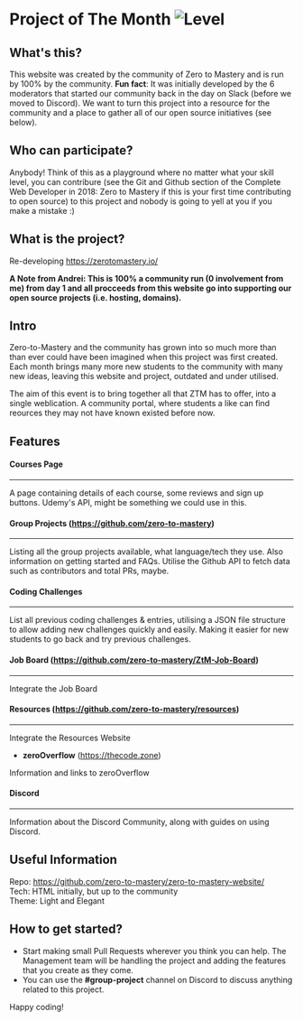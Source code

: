 # Project of The Month ![Level](https://img.shields.io/badge/November%20-%202018-yellow.svg?longCache=true&style=for-the-badge)


## What's this?
This website was created by the community of Zero to Mastery and is run by 100% by the community. **Fun fact**: It was initially developed by the 6 moderators that started our community back in the day on Slack (before we moved to Discord). We want to turn this project into a resource for the community and a place to gather all of our open source initiatives (see below).

## Who can participate?
Anybody! Think of this as a playground where no matter what your skill level, you can contribure (see the Git and Github section of the Complete Web Developer in 2018: Zero to Mastery if this is your first time contributing to open source) to this project and nobody is going to yell at you if you make a mistake :)

## What is the project?
Re-developing  https://zerotomastery.io/  

**A Note from Andrei: This is 100% a community run (0 involvement from me) from day 1 and all procceeds from this website go into supporting our open source projects (i.e. hosting, domains).**

## Intro
Zero-to-Mastery and the community has grown into so much more than than ever could have been imagined when this project was first created. Each month brings many more new students to the community with many new ideas, leaving this website and project, outdated and under utilised. 

The aim of this event is to bring together all that ZTM has to offer, into a single weblication. A community portal, where students a like can find reources they may not have known existed before now.

## Features

#### Courses Page 
-----
A page containing details of each course, some reviews and sign up buttons. 
Udemy's API, might be something we could use in this.

#### Group Projects (https://github.com/zero-to-mastery)  
-----
Listing all the group projects available, what language/tech they use. Also information on getting started and FAQs. Utilise the Github API to fetch data such as contributors and total PRs, maybe.

#### Coding Challenges 
-----
List all previous coding challenges & entries, utilising a JSON file structure to allow adding new challenges quickly and easily. Making it easier for new students to go back and try previous challenges. 

#### Job Board (https://github.com/zero-to-mastery/ZtM-Job-Board)  
-----
Integrate the Job Board

#### Resources (https://github.com/zero-to-mastery/resources)  
-----
Integrate the Resources Website

* **zeroOverflow** (https://thecode.zone)

Information and links to zeroOverflow

#### Discord 
-----
Information about the Discord Community, along with guides on using Discord.

## Useful Information
Repo: https://github.com/zero-to-mastery/zero-to-mastery-website/  
Tech: HTML initially, but up to the community  
Theme: Light and Elegant  


## How to get started?
- Start making small Pull Requests wherever you think you can help. The Management team will be handling the project and adding the features that you create as they come.  
- You can use the **#group-project** channel on Discord to discuss anything related to this project.  

Happy coding!


